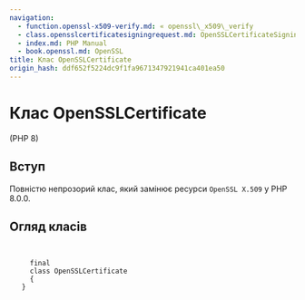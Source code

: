 ```yaml
---
navigation:
  - function.openssl-x509-verify.md: « openssl\_x509\_verify
  - class.opensslcertificatesigningrequest.md: OpenSSLCertificateSigningRequest »
  - index.md: PHP Manual
  - book.openssl.md: OpenSSL
title: Клас OpenSSLCertificate
origin_hash: ddf652f5224dc9f1fa9671347921941ca401ea50
---
```

# Клас OpenSSLCertificate

(PHP 8)

## Вступ

Повністю непрозорий клас, який замінює ресурси `OpenSSL X.509` у PHP 8.0.0.

## Огляд класів

```classsynopsis

    
     final
     class OpenSSLCertificate
     {
   }
```
